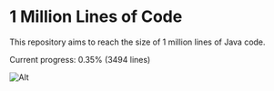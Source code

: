 # 1 Million Lines of Code

This repository aims to reach the size of 1 million lines of Java code.

Current progress: 0.35% (3494 lines) 

![Alt](https://raw.githubusercontent.com/Refactula/1MLoC/master/ProgressBar/export/Progress.png "Progress: 0.35%")
